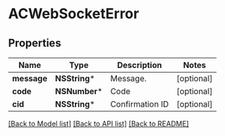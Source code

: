 # ACWebSocketError

## Properties
Name | Type | Description | Notes
------------ | ------------- | ------------- | -------------
**message** | **NSString*** | Message. | [optional] 
**code** | **NSNumber*** | Code | [optional] 
**cid** | **NSString*** | Confirmation ID | [optional] 

[[Back to Model list]](../README.md#documentation-for-models) [[Back to API list]](../README.md#documentation-for-api-endpoints) [[Back to README]](../README.md)


